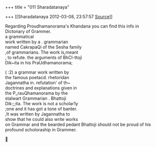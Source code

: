 +++
title = "011 Sharadatanaya"

+++
[[Sharadatanaya	2012-03-08, 23:57:57 [Source](https://groups.google.com/g/bvparishat/c/oB3e1yK3odE)]]



Regarding Proudhamanorama's Khandana you can find this info in  
Dictonary of Grammer.  
a grammatical  
work written by a . grammarian  
named CakrapaQi of the Sesha family  
,of grammarians. The work is,meant  
, to refute. the arguments of BhCl-ttoji  
Dik\~ita in his PraUdhamanorama;  
  
  
( :2) a grammar work written by  
the famous poetacd. rhetoridan  
Jagannatha in. refutation' of th\~  
doctrines and explanations given in  
the P_rauQhamanorama by the  
stalwart Grammarian . Bhattoji  
Dik:;;ita. The work is not a scholar1y  
;one and it has got a tone of banter.  
,It was written by Jagannatha to  
show that he could also write works  
on Grammar and the bearded pedant Bhattoji should not be proud of his  
profound scholoraship in Grammer.  



